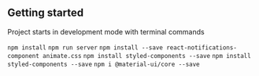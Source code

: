 
## Getting started
Project starts in development mode with terminal commands

`npm install`
`npm run server`
`npm install --save react-notifications-component animate.css`
`npm install styled-components --save`
`npm install styled-components --save`
`npm i @material-ui/core --save`
